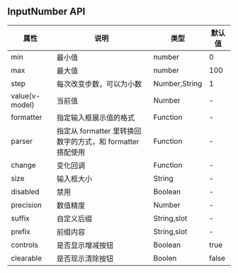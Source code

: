 ## InputNumber API
| 属性           | 说明                                                       | 类型          | 默认值 |
| -------------- | ---------------------------------------------------------- | ------------- | ------ |
| min            | 最小值                                                     | number        | 0      |
| max            | 最大值                                                     | number        | 100    |
| step           | 每次改变步数，可以为小数                                   | Number,String | 1      |
| value(v-model) | 当前值                                                     | Number        | -      |
| formatter      | 指定输入框展示值的格式                                     | Function      | -      |
| parser         | 指定从 formatter 里转换回数字的方式，和 formatter 搭配使用 | Function      | -      |
| change         | 变化回调                                                   | Function      | -      |
| size           | 输入框大小                                                 | String        | -      |
| disabled       | 禁用                                                       | Boolean       | -      |
| precision      | 数值精度                                                   | Number        | -      |
| suffix         | 自定义后缀                                                 | String,slot   | -      |
| prefix         | 前缀内容                                                   | String,slot   | -      |
| controls       | 是否显示增减按钮                                           | Boolean       | true   |
| clearable      | 是否现示清除按钮                                           | Boolen        | false  |
